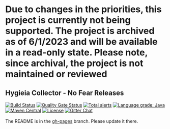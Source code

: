 # Due to changes in the priorities, this project is currently not being supported. The project is archived as of 6/1/2023 and will be available in a read-only state. Please note, since archival, the project is not maintained or reviewed
## Hygieia Collector - No Fear Releases

[![Build Status](https://travis-ci.com/Hygieia/hygieia-audit-nfrr-collector.svg?branch=master)](https://travis-ci.com/Hygieia/hygieia-audit-nfrr-collector)
[![Quality Gate Status](https://sonarcloud.io/api/project_badges/measure?project=Hygieia_hygieia-audit-nfrr-collector&metric=alert_status)](https://sonarcloud.io/dashboard?id=Hygieia_hygieia-audit-nfrr-collector)
[![Total alerts](https://img.shields.io/lgtm/alerts/g/Hygieia/hygieia-audit-nfrr-collector.svg?logo=lgtm&logoWidth=18)](https://lgtm.com/projects/g/Hygieia/hygieia-audit-nfrr-collector/alerts/)
[![Language grade: Java](https://img.shields.io/lgtm/grade/java/g/Hygieia/hygieia-audit-nfrr-collector.svg?logo=lgtm&logoWidth=18)](https://lgtm.com/projects/g/Hygieia/hygieia-audit-nfrr-collector/context:java)
[![Maven Central](https://img.shields.io/maven-central/v/com.capitalone.dashboard/nfrr-audit-collector.svg?label=Maven%20Central)](https://search.maven.org/search?q=g:%22com.capitalone.dashboard%22%20AND%20a:%22nfrr-audit-collector%22)
[![License](https://img.shields.io/badge/license-Apache%202-blue.svg)](https://www.apache.org/licenses/LICENSE-2.0)
[![Gitter Chat](https://badges.gitter.im/Join%20Chat.svg)](https://www.apache.org/licenses/LICENSE-2.0)
<br>
<br>
The README is in the [gh-pages](https://github.com/capitalone/Hygieia/blob/gh-pages/pages/hygieia/collectors/audit/nfrr-audit.md) branch. Please update it there.
